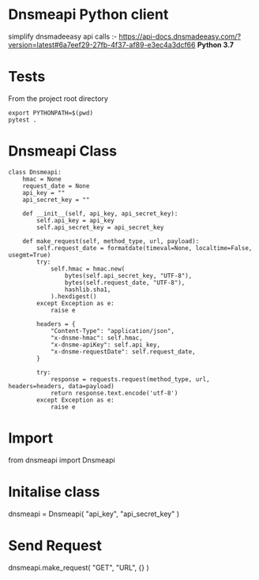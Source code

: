# Dnsmeapi Python client
simplify dnsmadeeasy api calls :- https://api-docs.dnsmadeeasy.com/?version=latest#6a7eef29-27fb-4f37-af89-e3ec4a3dcf66
**Python 3.7**

# Tests  
From the project root directory  
```
export PYTHONPATH=$(pwd)
pytest .
```
# Dnsmeapi Class
```
class Dnsmeapi:
    hmac = None
    request_date = None
    api_key = ""
    api_secret_key = ""

    def __init__(self, api_key, api_secret_key):
        self.api_key = api_key
        self.api_secret_key = api_secret_key

    def make_request(self, method_type, url, payload):
        self.request_date = formatdate(timeval=None, localtime=False, usegmt=True)
        try:
            self.hmac = hmac.new(
                bytes(self.api_secret_key, "UTF-8"),
                bytes(self.request_date, "UTF-8"),
                hashlib.sha1,
            ).hexdigest()
        except Exception as e:
            raise e

        headers = {
            "Content-Type": "application/json",
            "x-dnsme-hmac": self.hmac,
            "x-dnsme-apiKey": self.api_key,
            "x-dnsme-requestDate": self.request_date,
        }

        try:
            response = requests.request(method_type, url, headers=headers, data=payload)
            return response.text.encode('utf-8')
        except Exception as e:
            raise e
```
# Import 
from dnsmeapi import Dnsmeapi

# Initalise class
dnsmeapi = Dnsmeapi(
    "api_key", "api_secret_key"
)

# Send Request
dnsmeapi.make_request(
        "GET", "URL", {}
    )